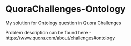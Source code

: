 # QuoraChallenges-Ontology
My solution for Ontology question in Quora Challenges

Problem description can be found here - https://www.quora.com/about/challenges#ontology
